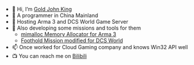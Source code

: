 - 👋 Hi, I’m [Gold John King](https://github.com/GoldJohnKing)
- 👀 A programmer in China Mainland
- 🌱 Hosting Arma 3 and DCS World Game Server
- 💞️ Also developing some missions and tools for them
  - [mimalloc Memory Allocator for Arma 3](https://github.com/GoldJohnKing/mimalloc)
  - [Foothold Mission modified for DCS World](https://github.com/GoldJohnKing/zoneCommander)
- 📫 Once worked for Cloud Gaming company and knows Win32 API well
- 📺 You can reach me on [Bilibili](https://space.bilibili.com/67279156)
